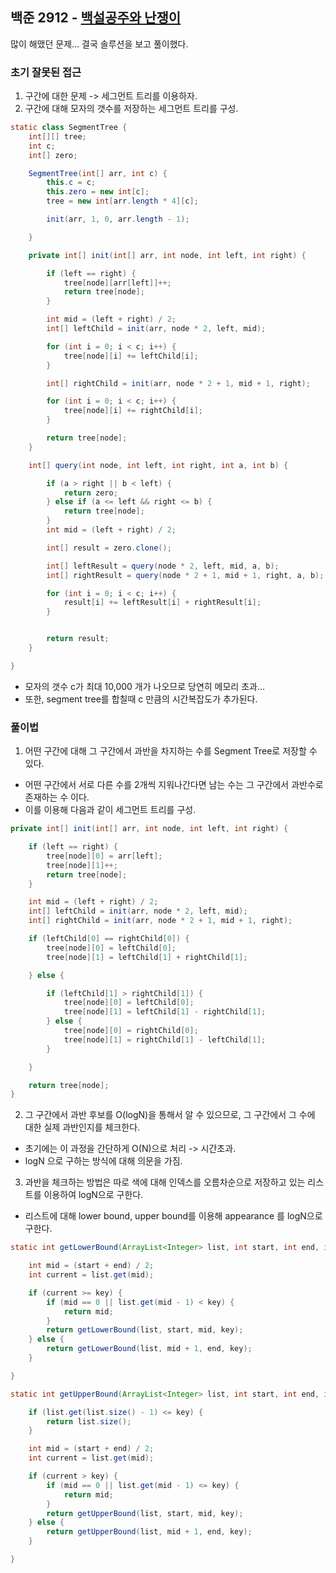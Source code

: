 ## 백준 2912 - [백설공주와 난쟁이](https://www.acmicpc.net/problem/2912)


많이 해맸던 문제... 결국 솔루션을 보고 풀이했다.

### 초기 잘못된 접근

1. 구간에 대한 문제 -> 세그먼트 트리를 이용하자.
2. 구간에 대해 모자의 갯수를 저장하는 세그먼트 트리를 구성.
~~~JAVA
static class SegmentTree {
    int[][] tree;
    int c;
    int[] zero;

    SegmentTree(int[] arr, int c) {
        this.c = c;
        this.zero = new int[c];
        tree = new int[arr.length * 4][c];

        init(arr, 1, 0, arr.length - 1);

    }

    private int[] init(int[] arr, int node, int left, int right) {

        if (left == right) {
            tree[node][arr[left]]++;
            return tree[node];
        }

        int mid = (left + right) / 2;
        int[] leftChild = init(arr, node * 2, left, mid);

        for (int i = 0; i < c; i++) {
            tree[node][i] += leftChild[i];
        }

        int[] rightChild = init(arr, node * 2 + 1, mid + 1, right);

        for (int i = 0; i < c; i++) {
            tree[node][i] += rightChild[i];
        }

        return tree[node];
    }

    int[] query(int node, int left, int right, int a, int b) {

        if (a > right || b < left) {
            return zero;
        } else if (a <= left && right <= b) {
            return tree[node];
        }
        int mid = (left + right) / 2;

        int[] result = zero.clone();

        int[] leftResult = query(node * 2, left, mid, a, b);
        int[] rightResult = query(node * 2 + 1, mid + 1, right, a, b);

        for (int i = 0; i < c; i++) {
            result[i] += leftResult[i] + rightResult[i];
        }


        return result;
    }

}
~~~

- 모자의 갯수 c가 최대 10,000 개가 나오므로 당연히 메모리 초과...
- 또한, segment tree를 합칠때 c 만큼의 시간복잡도가 추가된다.

### 풀이법

1. 어떤 구간에 대해 그 구간에서 과반을 차지하는 수를 Segment Tree로 저장할 수 있다.
- 어떤 구간에서 서로 다른 수를 2개씩 지워나간다면 남는 수는 그 구간에서 과반수로 존재하는 수 이다.
- 이를 이용해 다음과 같이 세그먼트 트리를 구성.
~~~JAVA
private int[] init(int[] arr, int node, int left, int right) {

    if (left == right) {
        tree[node][0] = arr[left];
        tree[node][1]++;
        return tree[node];
    }

    int mid = (left + right) / 2;
    int[] leftChild = init(arr, node * 2, left, mid);
    int[] rightChild = init(arr, node * 2 + 1, mid + 1, right);

    if (leftChild[0] == rightChild[0]) {
        tree[node][0] = leftChild[0];
        tree[node][1] = leftChild[1] + rightChild[1];

    } else {

        if (leftChild[1] > rightChild[1]) {
            tree[node][0] = leftChild[0];
            tree[node][1] = leftChild[1] - rightChild[1];
        } else {
            tree[node][0] = rightChild[0];
            tree[node][1] = rightChild[1] - leftChild[1];
        }

    }

    return tree[node];
}
~~~
2. 그 구간에서 과반 후보를 O(logN)을 통해서 알 수 있으므로, 그 구간에서 그 수에 대한 실제 과반인지를 체크한다.
- 초기에는 이 과정을 간단하게 O(N)으로 처리 -> 시간초과.
- logN 으로 구하는 방식에 대해 의문을 가짐.
3. 과반을 체크하는 방법은 따로 색에 대해 인덱스를 오름차순으로 저장하고 있는 리스트를 이용하여 logN으로 구한다.
- 리스트에 대해 lower bound, upper bound를 이용해 appearance 를 logN으로 구한다.

~~~JAVA
static int getLowerBound(ArrayList<Integer> list, int start, int end, int key) {

    int mid = (start + end) / 2;
    int current = list.get(mid);

    if (current >= key) {
        if (mid == 0 || list.get(mid - 1) < key) {
            return mid;
        }
        return getLowerBound(list, start, mid, key);
    } else {
        return getLowerBound(list, mid + 1, end, key);
    }

}

static int getUpperBound(ArrayList<Integer> list, int start, int end, int key) {

    if (list.get(list.size() - 1) <= key) {
        return list.size();
    }

    int mid = (start + end) / 2;
    int current = list.get(mid);

    if (current > key) {
        if (mid == 0 || list.get(mid - 1) <= key) {
            return mid;
        }
        return getUpperBound(list, start, mid, key);
    } else {
        return getUpperBound(list, mid + 1, end, key);
    }

}
~~~